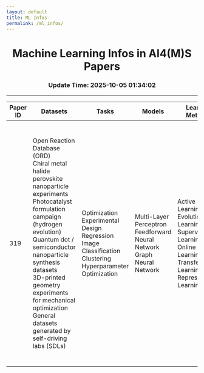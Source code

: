 ```yaml
---
layout: default
title: ML Infos
permalink: /ml_infos/
---
```

            
<div align="center">
    <h1>Machine Learning Infos in AI4(M)S Papers</h1> 
    <h3>Update Time: 2025-10-05 01:34:02</h3>
    </div>

---

| Paper ID | Datasets | Tasks | Models | Learning Methods | Performance Highlights | Application Domains |
|----------|----------|-------|--------|------------------|------------------------|---------------------|
| 319 | Open Reaction Database (ORD)<br>Chiral metal halide perovskite nanoparticle experiments<br>Photocatalyst formulation campaign (hydrogen evolution)<br>Quantum dot / semiconductor nanoparticle synthesis datasets<br>3D-printed geometry experiments for mechanical optimization<br>General datasets generated by self-driving labs (SDLs) | Optimization<br>Experimental Design<br>Regression<br>Image Classification<br>Clustering<br>Hyperparameter Optimization | Multi-Layer Perceptron<br>Feedforward Neural Network<br>Graph Neural Network | Active Learning<br>Evolutionary Learning<br>Supervised Learning<br>Online Learning<br>Transfer Learning<br>Representation Learning | discovery_speedup: >1,000× faster (referenced for autonomous synthesis–property mapping and on-demand synthesis of semiconductor and metal nanoparticles)<br>notes: specific performance numbers vary by study<br>photocatalyst_activity: 6× more active than prior art<br>experiments: 688 experiments in 8-day continuous unattended operation<br>experiment_count_reduction: 60× fewer experiments than conventional grid search (three-dimensional-printed geometry case)<br>general_benefit: reduced total cost of computation and experimentation when leveraging prior data/models (qualitative)<br>example_reference: transfer learning used in designing lattices for impact protection (ref. 82) | Chemical synthesis (organic synthesis, retrosynthesis)<br>Materials science (nanomaterials, thin films, perovskites)<br>Clean energy technologies (photocatalysts, solar materials)<br>Pharmaceuticals / active pharmaceutical ingredients (APIs)<br>Additive manufacturing / mechanical design (3D-printed geometries)<br>Catalysis<br>Device manufacturing and co-design (materials + device integration) |
